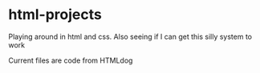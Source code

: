 html-projects
=============

Playing around in html and css. Also seeing if I can get this silly system to work

Current files are code from HTMLdog
